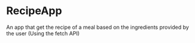 # RecipeApp
 An app that get the recipe of a meal based on the ingredients provided by the user (Using the fetch API)

